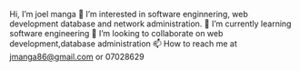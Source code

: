 Hi, I’m joel manga 👀
 I’m interested in software enginnering, web development database and network administration. 
🌱 I’m currently learning software engineering
 💞️ I’m looking to collaborate on web development,database administration 📫
 How to reach me at jmanga86@gmail.com or 07028629
